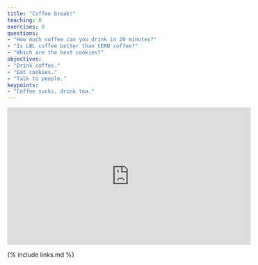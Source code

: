 ```yaml
---
title: "Coffee break!"
teaching: 0
exercises: 0
questions:
- "How much coffee can you drink in 20 minutes?"
- "Is LBL coffee better than CERN coffee?"
- "Which are the best cookies?"
objectives:
- "Drink coffee."
- "Eat cookies."
- "Talk to people."
keypoints:
- "Coffee sucks, drink tea."
---
```


<center>
<iframe width="560" height="315" src="https://www.youtube.com/embed/dQw4w9WgXcQ" frameborder="0" allow="accelerometer; autoplay; encrypted-media; gyroscope; picture-in-picture" allowfullscreen></iframe>
</center>



{% include links.md %}

